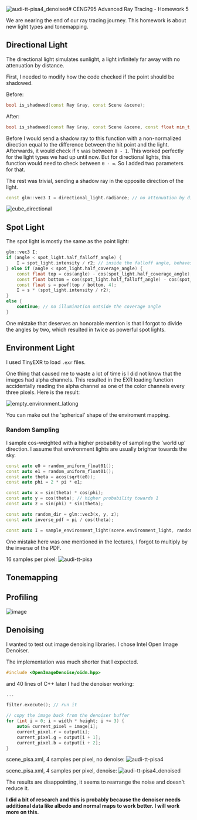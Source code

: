 ![audi-tt-pisa4_denoised](https://github.com/user-attachments/assets/5c9cdb05-f62c-4144-ab8c-62dc7b1a7342)# CENG795 Advanced Ray Tracing - Homework 5

We are nearing the end of our ray tracing journey. This homework is about new light types and tonemapping.

## Directional Light

The directional light simulates sunlight, a light infinitely far away with no attenuation by distance.

First, I needed to modify how the code checked if the point should be shadowed.

Before:

```cpp
bool is_shadowed(const Ray &ray, const Scene &scene);
```

After:

```cpp
bool is_shadowed(const Ray &ray, const Scene &scene, const float min_t, const float max_t);
```

Before I would send a shadow ray to this function with a non-normalized direction equal to the difference between the hit point and the light. 
Afterwards, it would check if `t` was between `0 - 1`. This worked perfectly for the light types we had up until now.
But for directional lights, this function would need to check between `0 - ∞`. So I added two parameters for that.

The rest was trivial, sending a shadow ray in the opposite direction of the light.

```cpp
const glm::vec3 I = directional_light.radiance; // no attenuation by distance
```

![cube_directional](https://github.com/user-attachments/assets/76f3d12e-de82-4eae-89ec-f06e32eada2f)

## Spot Light

The spot light is mostly the same as the point light:

```cpp
glm::vec3 I;
if (angle < spot_light.half_falloff_angle) {
    I = spot_light.intensity / r2; // inside the falloff angle, behaves like a point light
} else if (angle < spot_light.half_coverage_angle) {
    const float top = cos(angle) - cos(spot_light.half_coverage_angle);
    const float bottom = cos(spot_light.half_falloff_angle) - cos(spot_light.half_coverage_angle);
    const float s = powf(top / bottom, 4);
    I = s * (spot_light.intensity / r2);
}
else {
    continue; // no illumination outside the coverage angle
}
```

One mistake that deserves an honorable mention is that I forgot to divide the angles by two, which resulted in twice as powerful spot lights.

## Environment Light

I used TinyEXR to load `.exr` files.

One thing that caused me to waste a lot of time is I did not know that the images had alpha channels. This resulted in the EXR loading function accidentally reading the alpha channel as one of the color channels every three pixels. Here is the result:

![empty_environment_latlong](https://github.com/user-attachments/assets/f3fab366-bb28-4f5e-a2c3-c89dc3cff7b5)

You can make out the 'spherical' shape of the enviroment mapping.

### Random Sampling

I sample cos-weighted with a higher probability of sampling the 'world up' direction. I assume that environment lights are usually brighter towards the sky.

```cpp
const auto e0 = random_uniform_float01();
const auto e1 = random_uniform_float01();
const auto theta = acos(sqrt(e0));
const auto phi = 2 * pi * e1;

const auto x = sin(theta) * cos(phi);
const auto y = cos(theta); // higher probability towards 1
const auto z = sin(phi) * sin(theta);

const auto random_dir = glm::vec3(x, y, z);
const auto inverse_pdf = pi / cos(theta);

const auto I = sample_environment_light(scene.environment_light, random_dir) * inverse_pdf;
```

One mistake here was one mentioned in the lectures, I forgot to multiply by the inverse of the PDF.

16 samples per pixel:
![audi-tt-pisa](https://github.com/user-attachments/assets/04e4d7ef-e4c9-4ba9-a743-6d8489e01acd)

## Tonemapping


## Profiling
![image](https://github.com/user-attachments/assets/3d03b348-bb12-499e-9864-d5f14013be2d)

## Denoising

I wanted to test out image denoising libraries. I chose Intel Open Image Denoiser. 

The implementation was much shorter that I expected.

```cpp
#include <OpenImageDenoise/oidn.hpp>
```

and 40 lines of C++ later I had the denoiser working:

```cpp
...

filter.execute(); // run it

// copy the image back from the denoiser buffer
for (int i = 0; i < width * height; i += 3) {
    auto& current_pixel = image[i];
    current_pixel.r = output[i];
    current_pixel.g = output[i + 1];
    current_pixel.b = output[i + 2];
}
```

scene_pisa.xml, 4 samples per pixel, no denoise:
![audi-tt-pisa4](https://github.com/user-attachments/assets/4815a942-e5e6-4f34-932a-86dcf9615409)

scene_pisa.xml, 4 samples per pixel, denoise:
![audi-tt-pisa4_denoised](https://github.com/user-attachments/assets/8ef8985d-a2e2-495c-af46-db13279c65ae)

The results are disappointing, it seems to rearrange the noise and doesn't reduce it.

**I did a bit of research and this is probably because the denoiser needs additional data like albedo and normal maps to work better. I will work more on this.**


